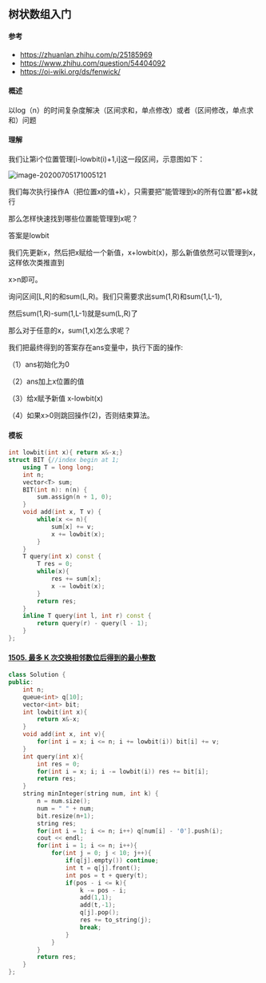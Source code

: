 ## 树状数组入门

#### 参考

* https://zhuanlan.zhihu.com/p/25185969
* https://www.zhihu.com/question/54404092
* https://oi-wiki.org/ds/fenwick/

#### 概述

以log（n）的时间复杂度解决（区间求和，单点修改）或者（区间修改，单点求和）问题

#### 理解

我们让第i个位置管理[i-lowbit(i)+1,i]这一段区间，示意图如下：

![image-20200705171005121](C:\Users\Alien\AppData\Roaming\Typora\typora-user-images\image-20200705171005121.png)

我们每次执行操作A（把位置x的值+k），只需要把"能管理到x的所有位置"都+k就行

那么怎样快速找到哪些位置能管理到x呢？

答案是lowbit

我们先更新x，然后把x赋给一个新值，x+lowbit(x)，那么新值依然可以管理到x，这样依次类推直到

x>n即可。

询问区间[L,R]的和sum(L,R)。我们只需要求出sum(1,R)和sum(1,L-1),

然后sum(1,R)-sum(1,L-1)就是sum(L,R)了

那么对于任意的x，sum(1,x)怎么求呢？

我们把最终得到的答案存在ans变量中，执行下面的操作:

（1）ans初始化为0

（2）ans加上x位置的值

（3）给x赋予新值 x-lowbit(x)

（4）如果x>0则跳回操作(2)，否则结束算法。

#### 模板

```c++
int lowbit(int x){ return x&-x;}
struct BIT {//index begin at 1;
    using T = long long;
    int n;
    vector<T> sum;
    BIT(int n): n(n) {
        sum.assign(n + 1, 0);
    }   
    void add(int x, T v) {
        while(x <= n){
            sum[x] += v;
            x += lowbit(x);
        }
    }
    T query(int x) const {
        T res = 0;
        while(x){
            res += sum[x];
            x -= lowbit(x);
        }
        return res;
    }
    inline T query(int l, int r) const {
        return query(r) - query(l - 1);
    }
};
```

#### [1505. 最多 K 次交换相邻数位后得到的最小整数](https://leetcode-cn.com/problems/minimum-possible-integer-after-at-most-k-adjacent-swaps-on-digits/)

```cpp
class Solution {
public:
    int n;
    queue<int> q[10];
    vector<int> bit;
    int lowbit(int x){
        return x&-x;
    }
    void add(int x, int v){
        for(int i = x; i <= n; i += lowbit(i)) bit[i] += v;
    }
    int query(int x){
        int res = 0;
        for(int i = x; i; i -= lowbit(i)) res += bit[i];
        return res;
    }
    string minInteger(string num, int k) {
        n = num.size();
        num = " " + num;
        bit.resize(n+1);
        string res;
        for(int i = 1; i <= n; i++) q[num[i] - '0'].push(i);
        cout << endl;
        for(int i = 1; i <= n; i++){
            for(int j = 0; j < 10; j++){
                if(q[j].empty()) continue;
                int t = q[j].front();
                int pos = t + query(t);
                if(pos - i <= k){
                    k -= pos - i;
                    add(1,1);
                    add(t,-1);
                    q[j].pop();
                    res += to_string(j);
                    break;
                }
            }
        }
        return res;
    }
};
```

